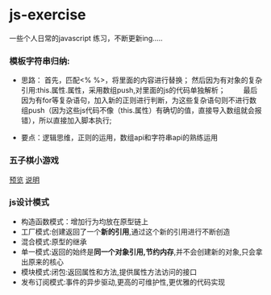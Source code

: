 # js-exercise
一些个人日常的javascript 练习，不断更新ing.....

### 模板字符串归纳:
* 思路： 首先，匹配<% %>，将里面的内容进行替换；
         然后因为有对象的复杂引用:this.属性.属性，采用数组push,对里面的js的代码单独解析；
         最后因为有for等复杂语句，加入新的正则进行判断，为这些复杂语句则不进行数组push（因为这些js代码不像（this.属性）有确切的值，直接导入数组就会报错），所以直接加入脚本执行;
         
* 要点：逻辑思维，正则的运用，数组api和字符串api的熟练运用

### 五子棋小游戏
[预览](https://guohjia.github.io/js-exercise/Five-in-a-row/Five-in-a-row.html)
[说明](https://guohjia.github.io/CODER/FiveInARow/)


### js设计模式

* 构造函数模式：增加行为均放在原型链上
* 工厂模式:创建返回了一个**新的引用**,通过这个新的引用进行不断创造
* 混合模式:原型的继承
* 单一模式:返回的始终是**同一个对象引用,节约内存**,并不会创建新的对象,只会拿出原来的核心
* 模块模式:闭包:返回属性和方法,提供属性方法访问的接口
* 发布订阅模式:事件的异步驱动,更高的可维护性,更优雅的代码实现
